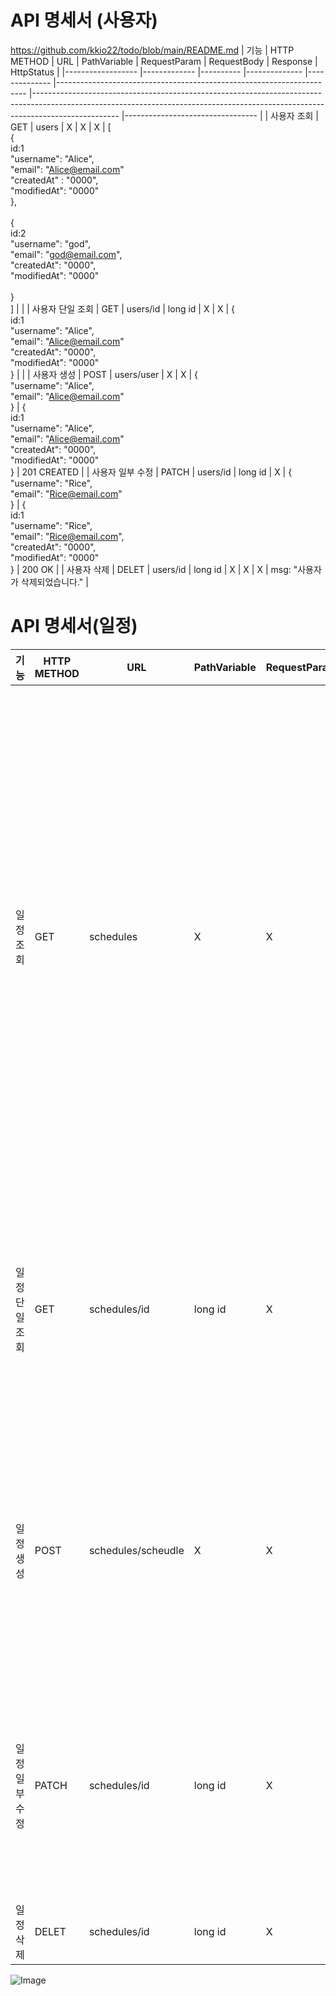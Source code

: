 # API 명세서 (사용자)
https://github.com/kkio22/todo/blob/main/README.md
| 기능             	| HTTP METHOD 	| URL      	| PathVariable 	| RequestParam 	| RequestBody                                                          	| Response                                                                                                                                                                        	| HttpStatus                      	|
|------------------	|-------------	|----------	|--------------	|--------------	|----------------------------------------------------------------------	|---------------------------------------------------------------------------------------------------------------------------------------------------------------------------------	|---------------------------------	|
| 사용자 조회      	| GET         	| users    	| X            	| X            	| X                                                                    	| [<br>{<br>    id:1<br>    "username": "Alice",<br>    "email": "Alice@email.com"<br>    "createdAt" : "0000",<br>    "modifiedAt": "0000"<br>},<br><br>{<br>    id:2<br>    "username": "god",<br>    "email": "god@email.com",<br>    "createdAt": "0000",<br>    "modifiedAt": "0000"<br><br>}<br>]   	|                                 	|
| 사용자 단일 조회 	| GET         	| users/id 	| long id      	| X            	| X                                                                    	| {<br>    id:1<br>    "username": "Alice",<br>    "email": "Alice@email.com"<br>    "createdAt": "0000",<br>    "modifiedAt": "0000"<br>}                                                                                               	|                                 	|
| 사용자 생성      	| POST        	| users/user    	| X            	| X            	| {<br>    "username": "Alice",<br>    "email": "Alice@email.com"<br>} 	| {<br>    id:1<br>    "username": "Alice",<br>    "email": "Alice@email.com"<br>    "createdAt": "0000",<br>    "modifiedAt": "0000"<br>}                                                                                               	| 201 CREATED                     	|
| 사용자 일부 수정 	| PATCH       	| users/id 	| long id      	| X            	| {<br>    "username": "Rice",<br>    "email": "Rice@email.com"<br>}   	| {<br>    id:1    <br>    "username": "Rice",<br>    "email": "Rice@email.com",<br>    "createdAt": "0000",<br>    "modifiedAt": "0000"<br>}                                                                                               	| 200 OK                          	|
| 사용자 삭제      	| DELET       	| users/id 	| long id      	| X            	| X                                                                    	| X                                                                                                                                                                               	| msg: "사용자가 삭제되었습니다." 	|


# API 명세서(일정)
| 기능           	| HTTP METHOD 	| URL                	| PathVariable 	| RequestParam 	| RequestBody                                                                                          	| Response                                                                                                                                                                                                                                                                                                                                                                                                                                                                                                                                     	| HttpStatus                      	|
|----------------	|-------------	|--------------------	|--------------	|--------------	|------------------------------------------------------------------------------------------------------	|----------------------------------------------------------------------------------------------------------------------------------------------------------------------------------------------------------------------------------------------------------------------------------------------------------------------------------------------------------------------------------------------------------------------------------------------------------------------------------------------------------------------------------------------	|---------------------------------	|
| 일정 조회      	| GET         	| schedules          	| X            	| X            	| X                                                                                                    	| [<br>{<br>  "id": 1,<br>  "title": "Team Meeting",<br>  "contents": "Discuss project updates",<br>  "user": {<br>    "id": 1,<br>    "username": "Alice",<br>    "email": "alice@email.com"<br>  }<br>    "createdAt": "0000",<br>    "modifiedAt": "0000"<br>},<br>  <br>{  <br>    "id":2,<br>    "title":"Study Session",<br>    "contents": "Code Review",<br>    "user": {<br>      "id": 2,<br>      "username": "Rice",<br>      "email": "Rice@email.com"<br>}<br>      "createdAt": "0000",<br>      "modifiedAt": "0000"<br>}<br>] 	|                                 	|
| 일정 단일 조회 	| GET         	| schedules/id       	| long id      	| X            	| X                                                                                                    	| {<br>  "id": 1,<br>  "title": "Team Meeting",<br>  "contents": "Discuss project updates",<br>  "user": {<br>    "id": 1,<br>    "username": "Alice",<br>    "email": "alice@email.com"<br>  }<br>    "createdAt": "0000",<br>    "modifiedAt": "0000"<br>}                                                                                                                                                                                                                                                                                   	|                                 	|
| 일정 생성      	| POST        	| schedules/scheudle 	| X            	| X            	| {<br>    "title": "Meeting",<br>    "contents": "Discuss project updates",<br>    "userId": 1<br>  } 	| {<br>  "id": 1,<br>  "title": "Team Meeting",<br>  "contents": "Discuss project updates",<br>  "user": {<br>    "id": 1,<br>    "username": "Alice",<br>    "email": "alice@email.com"<br>  }<br>    "createdAt": "0000",<br>    "modifiedAt": "0000"<br>}                                                                                                                                                                                                                                                                                   	| 201 CREATED                     	|
| 일정 일부 수정 	| PATCH       	| schedules/id       	| long id      	| X            	| {<br>    "title": "Study Session",<br>    "contents": "Code Review",<br>    "userId": 1<br>  }       	| {<br>  "id": 1,<br>  "title": "Study Session",<br>  "contents": "Code Review",<br>  "user": {<br>    "id": 1,<br>    "username": "Alice",<br>    "email": "alice@email.com"<br>  }<br>    "createdAt": "0000",<br>    "modifiedAt": "0000"<br>}                                                                                                                                                                                                                                                                                              	| 200 OK                          	|
| 일정 삭제      	| DELET       	| schedules/id       	| long id      	| X            	| X                                                                                                    	| X                                                                                                                                                                                                                                                                                                                                                                                                                                                                                                                                            	| msg: "일정이 삭제되었습니다." 	|

![Image](https://github.com/user-attachments/assets/16532abd-8981-4263-a715-4833b183c9e4)
